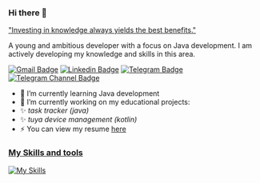 ### Hi there 👋

["Investing in knowledge always yields the best benefits."](https://t.me/faangjorney)


A young and ambitious developer with a focus on Java development. I am actively developing my knowledge and skills in this area.

[![Gmail Badge](https://img.shields.io/badge/-petrova.vera.ev@gmail.com-c14438?style=flat&logo=Gmail&logoColor=white&link=mailto:petrova.vera.ev@gmail.com)](mailto:petrova.vera.ev@gmail.com)
[![Linkedin Badge](https://img.shields.io/badge/-Vera_Petrova-0072b1?style=flat&logo=Linkedin&logoColor=white&link=https://www.linkedin.com/in/vera-petrova-ev/)](https://www.linkedin.com/in/vera-petrova-ev/)
[![Telegram Badge](https://img.shields.io/badge/-Vera_Petrova-0088cc?style=flat&logo=Telegram&logoColor=white&link=https://t.me/kantarix)](https://t.me/kantarix)
[![Telegram Channel Badge](https://img.shields.io/badge/-Faang_Jorney-0088cc?style=flat&logo=Telegram&logoColor=white&link=https://t.me/faangjorney)](https://t.me/faangjorney)

- 🌱 I’m currently learning Java development
- 🔭 I’m currently working on my educational projects:
- ✨ _task tracker (java)_
- ✨ _tuya device management (kotlin)_
- ⚡ You can view my resume <a href='https://drive.google.com/file/d/1hd9WBWvFWE5HXouqd9xcXB_XKo13ntTT/view' target=_blank><u>here</u>

### My Skills and tools

[![My Skills](https://skillicons.dev/icons?i=idea,java,kotlin,gradle,spring,hibernate,mysql,postgres,kafka,docker,postman,git&theme=light)](https://skillicons.dev)
